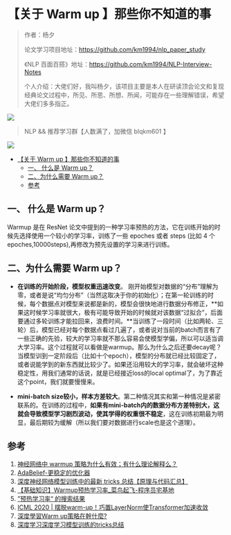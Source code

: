 # 【关于 Warm up 】那些你不知道的事

> 作者：杨夕
> 
> 论文学习项目地址：https://github.com/km1994/nlp_paper_study
> 
> 《NLP 百面百搭》地址：https://github.com/km1994/NLP-Interview-Notes
> 
> 个人介绍：大佬们好，我叫杨夕，该项目主要是本人在研读顶会论文和复现经典论文过程中，所见、所思、所想、所闻，可能存在一些理解错误，希望大佬们多多指正。
> 

![](img/微信截图_20210301212242.png)

> NLP && 推荐学习群【人数满了，加微信 blqkm601 】

![](img/20210523220743.png)

- [【关于 Warm up 】那些你不知道的事](#关于-warm-up-那些你不知道的事)
  - [一、 什么是 Warm up？](#一-什么是-warm-up)
  - [二、为什么需要 Warm up？](#二为什么需要-warm-up)
  - [参考](#参考)

## 一、 什么是 Warm up？

Warmup 是在 ResNet 论文中提到的一种学习率预热的方法，它在训练开始的时候先选择使用一个较小的学习率，训练了一些 epoches 或者 steps (比如 4 个 epoches,10000steps),再修改为预先设置的学习来进行训练。

## 二、为什么需要 Warm up？

- **在训练的开始阶段，模型权重迅速改变**。 刚开始模型对数据的“分布”理解为零，或者是说“均匀分布”（当然这取决于你的初始化）；在第一轮训练的时候，每个数据点对模型来说都是新的，模型会很快地进行数据分布修正，**如果这时候学习率就很大，极有可能导致开始的时候就对该数据“过拟合”，后面要通过多轮训练才能拉回来，浪费时间。**当训练了一段时间（比如两轮、三轮）后，模型已经对每个数据点看过几遍了，或者说对当前的batch而言有了一些正确的先验，较大的学习率就不那么容易会使模型学偏，所以可以适当调大学习率。这个过程就可以看做是warmup。那么为什么之后还要decay呢？当模型训到一定阶段后（比如十个epoch），模型的分布就已经比较固定了，或者说能学到的新东西就比较少了。如果还沿用较大的学习率，就会破坏这种稳定性，用我们通常的话说，就是已经接近loss的local optimal了，为了靠近这个point，我们就要慢慢来。

- **mini-batch size较小，样本方差较大**。第二种情况其实和第一种情况是紧密联系的。在训练的过程中，**如果有mini-batch内的数据分布方差特别大，这就会导致模型学习剧烈波动，使其学得的权重很不稳定**，这在训练初期最为明显，最后期较为缓解（所以我们要对数据进行scale也是这个道理）。




## 参考

1. [神经网络中 warmup 策略为什么有效；有什么理论解释么？](https://www.zhihu.com/question/338066667)
2. [AdaBelief-更稳定的优化器](https://xv44586.github.io/2020/10/25/adabelief/)
3. [深度神经网络模型训练中的最新 tricks 总结【原理与代码汇总】](https://bbs.cvmart.net/articles/3320/vote_count?)
4. [【基础知识】Warmup预热学习率_菜鸟起飞-程序员宅基地](http://www.cxyzjd.com/article/nefetaria/110212564)
5. [”预热学习率“ 的搜索结果](http://www.cxyzjd.com/searchArticle?qc=%E9%A2%84%E7%83%AD%E5%AD%A6%E4%B9%A0%E7%8E%87&page=1)
6. [ICML 2020 | 摆脱warm-up！巧置LayerNorm使Transformer加速收敛](https://www.msra.cn/zh-cn/news/features/pre-ln-transformer)
7. [深度學習Warm up策略在幹什麼?](https://chih-sheng-huang821.medium.com/%E6%B7%B1%E5%BA%A6%E5%AD%B8%E7%BF%92warm-up%E7%AD%96%E7%95%A5%E5%9C%A8%E5%B9%B9%E4%BB%80%E9%BA%BC-95d2b56a557f)
8. [深度学习深度学习模型训练的tricks总结](https://www.codenong.com/cs105809498/)




